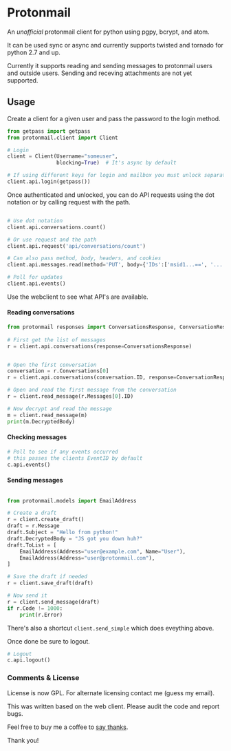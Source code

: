 # Protonmail

An _unofficial_ protonmail client for python using pgpy, bcrypt, and atom. 

It can be used sync or async and currently supports twisted and tornado for
python 2.7 and up.

Currently it supports reading and sending messages to protonmail users and 
outside users. Sending and receving attachments are not yet supported.


## Usage

Create a client for a given user and pass the password to the login method.

```python
from getpass import getpass
from protonmail.client import Client

# Login
client = Client(Username="someuser", 
                blocking=True)  # It's async by default

# If using different keys for login and mailbox you must unlock separately                
client.api.login(getpass())

```

Once authenticated and unlocked, you can do API requests using the dot 
notation or by calling request with the path. 

```python

# Use dot notation 
client.api.conversations.count()

# Or use request and the path
client.api.request('api/conversations/count')

# Can also pass method, body, headers, and cookies
client.api.messages.read(method='PUT', body={'IDs':['msid1...==', '...']})

# Poll for updates
client.api.events()


```

Use the webclient to see what API's are available.

#### Reading conversations


```python
from protonmail responses import ConversationsResponse, ConversationResponse 
 
# First get the list of messages
r = client.api.conversations(response=ConversationsResponse)


# Open the first conversation
conversation = r.Conversations[0]
r = client.api.conversations(conversation.ID, response=ConversationResponse)

# Open and read the first message from the conversation
r = client.read_message(r.Messages[0].ID)

# Now decrypt and read the message
m = client.read_message(m)
print(m.DecryptedBody)


```

#### Checking messages

```python
# Poll to see if any events occurred
# this passes the clients EventID by default
c.api.events() 

```

#### Sending messages

```python

from protonmail.models import EmailAddress

# Create a draft
r = client.create_draft()
draft = r.Message
draft.Subject = "Hello from python!"
draft.DecryptedBody = "JS got you down huh?"
draft.ToList = [
    EmailAddress(Address="user@example.com", Name="User"), 
    EmailAddress(Address="user@protonmail.com"), 
]

# Save the draft if needed
r = client.save_draft(draft)

# Now send it
r = client.send_message(draft)
if r.Code != 1000:
    print(r.Error)

```

There's also a shortcut `client.send_simple` which does eveything above.

Once done be sure to logout. 

```python
# Logout
c.api.logout()
```


### Comments & License

License is now GPL. For alternate licensing contact me (guess my email).

This was written based on the web client. Please audit the code and report bugs.

Feel free to buy me a coffee to [say thanks](https://www.codelv.com/donate/).

Thank you!
